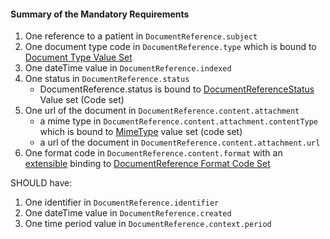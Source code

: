 #### Summary of the Mandatory Requirements

1.  One reference to a patient in `DocumentReference.subject`
1.  One document type code in `DocumentReference.type` which is bound to [Document Type Value Set]
1.  One dateTime value in `DocumentReference.indexed`
1.  One status in `DocumentReference.status`
    -   DocumentReference.status is bound to [DocumentReferenceStatus] Value set (Code set)
1.  One url of the document in `DocumentReference.content.attachment`
    -   a mime type in `DocumentReference.content.attachment.contentType` which is bound to [MimeType] value set (code set)
    -   a url of the document in `DocumentReference.content.attachment.url`
1.  One format code in `DocumentReference.content.format` with an [extensible](http://hl7.org/fhir/terminologies.html#extensible) binding to [DocumentReference Format Code Set]

SHOULD have:

1.  One identifier in `DocumentReference.identifier`
1.  One dateTime value in `DocumentReference.created`
1.  One time period value in `DocumentReference.context.period`

  [Document Type Value Set]: http://hl7.org/fhir/ValueSet-c80-doc-typecodes.html
  [DocumentReferenceStatus]: http://hl7.org/fhir/ValueSet-document-reference-status.html
  [MimeType]: http://www.rfc-editor.org/bcp/bcp13.txt#
  [DocumentReference Format Code Set]: http://hl7.org/fhir/ValueSet-formatcodes.html
  [FHIR Binary Resource]: http://hl7.org/fhir/binary.html
